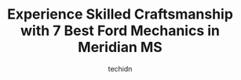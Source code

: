 ---
layout: ampstory
image: https://images.unsplash.com/photo-1488610883421-64eb350d7f12?ixlib=rb-4.0.3&ixid=MnwxMjA3fDB8MHxwaG90by1wYWdlfHx8fGVufDB8fHx8&auto=format&fit=crop&w=640&h=853&q=80
author: techidn
featured: false
description: If youre in need of trustworthy and skilled Ford Mechanic in Meridian MS, USA, youll be pleased to discover the 7 best Ford Mechanic in town. Their expertise and commitment to customer sat
title: Experience Skilled Craftsmanship with 7 Best Ford Mechanics in Meridian MS
cover:
   title: Experience Skilled Craftsmanship with 7 Best Ford Mechanics in Meridian MS
   subtitle: Rickpate
   background: https://images.unsplash.com/photo-1488610883421-64eb350d7f12?ixlib=rb-4.0.3&ixid=MnwxMjA3fDB8MHxwaG90by1wYWdlfHx8fGVufDB8fHx8&auto=format&fit=crop&w=640&h=853&q=80

pages: 
 - layout: thirds
   top: <h1>#1 Firestone Complete Auto Care</h1>
   bottom: "<p>Mark, Jamie & Chad done a great job repairing my car. They were very courteous and professional and I like the fact that they communicate to the customers to whats the p</p>"
   background: https://www.knot35.com/toplist/wp-content/uploads/2023/06/best-ford-mechanic-1-in-meridian-ms-1685840686.jpeg
   backgroundblur: true
 - layout: thirds
   top: <h1>#2 Rodneys Muffler Shop</h1>
   bottom: "<p>4212 8th St, Meridian, MS 39307, United States</p>"
   background: https://www.knot35.com/toplist/wp-content/uploads/2023/06/best-ford-mechanic-2-in-meridian-ms-1685840687.jpeg
   cta:
      link: https://www.knot35.com/toplist/experience-skilled-craftsmanship-with-7-best-ford-mechanics-in-meridian-ms/
      text: Experience Skilled Craftsmanship with 7 Best Ford Mechanics in Meridian MS
 - layout: thirds
   top: <h1>#3 College Park Auto & Quick Lube</h1>
   bottom: "<p>815 53rd Ave, Meridian, MS 39307, United States</p>"
   background: https://www.knot35.com/toplist/wp-content/uploads/2023/06/best-ford-mechanic-3-in-meridian-ms-1685840687.jpeg
   cta:
      link: https://www.knot35.com/toplist/experience-skilled-craftsmanship-with-7-best-ford-mechanics-in-meridian-ms/
      text: Experience Skilled Craftsmanship with 7 Best Ford Mechanics in Meridian MS
 - layout: thirds
   top: <h1>#4 Mikes Auto Repair</h1>
   bottom: "<p>2727 MS-39 North, Meridian, MS 39301, United States</p>"
   background: https://images.unsplash.com/photo-1536745287225-21d689278fd1?ixlib=rb-4.0.3&ixid=MnwxMjA3fDB8MHxwaG90by1wYWdlfHx8fGVufDB8fHx8&auto=format&fit=crop&w=640&h=853&q=80
   cta:
      link: https://www.knot35.com/toplist/experience-skilled-craftsmanship-with-7-best-ford-mechanics-in-meridian-ms/
      text: Experience Skilled Craftsmanship with 7 Best Ford Mechanics in Meridian MS
 - layout: thirds
   top: <h1>#5 Knights Tire Towing & Auto Service</h1>
   bottom: "<p>131 MS-19, Meridian, MS 39307, United States</p>"
   background: https://images.unsplash.com/photo-1546497974-b213c9efb599?ixlib=rb-4.0.3&ixid=MnwxMjA3fDB8MHxwaG90by1wYWdlfHx8fGVufDB8fHx8&auto=format&fit=crop&w=640&h=853&q=80
   cta:
      link: https://www.knot35.com/toplist/experience-skilled-craftsmanship-with-7-best-ford-mechanics-in-meridian-ms/
      text: Experience Skilled Craftsmanship with 7 Best Ford Mechanics in Meridian MS
 - layout: thirds
   top: <h1>#6 Dees Automotive</h1>
   bottom: "<p>5024 Poplar Springs Dr, Meridian, MS 39305, United States</p>"
   background: https://images.unsplash.com/photo-1567360425618-1594206637d2?ixlib=rb-4.0.3&ixid=MnwxMjA3fDB8MHxwaG90by1wYWdlfHx8fGVufDB8fHx8&auto=format&fit=crop&w=640&h=853&q=80
   cta:
      link: https://www.knot35.com/toplist/experience-skilled-craftsmanship-with-7-best-ford-mechanics-in-meridian-ms/
      text: Experience Skilled Craftsmanship with 7 Best Ford Mechanics in Meridian MS
 - layout: thirds
   top: <h1>#7 Thompson Auto Repair</h1>
   bottom: "<p>1001 15th St, Meridian, MS 39301, United States</p>"
   background: https://images.unsplash.com/photo-1599422314077-f4dfdaa4cd09?ixlib=rb-4.0.3&ixid=MnwxMjA3fDB8MHxwaG90by1wYWdlfHx8fGVufDB8fHx8&auto=format&fit=crop&w=640&h=853&q=80
   cta:
      link: https://www.knot35.com/toplist/experience-skilled-craftsmanship-with-7-best-ford-mechanics-in-meridian-ms/
      text: Experience Skilled Craftsmanship with 7 Best Ford Mechanics in Meridian MS
 - layout: thirds
   middle: Continue reading...
   background: https://images.unsplash.com/photo-1613843873231-1447db182f97?ixlib=rb-4.0.3&ixid=MnwxMjA3fDB8MHxwaG90by1wYWdlfHx8fGVufDB8fHx8&auto=format&fit=crop&w=640&h=853&q=80
   cta:
      link: https://www.knot35.com/toplist/experience-skilled-craftsmanship-with-7-best-ford-mechanics-in-meridian-ms/
      text: Experience Skilled Craftsmanship with 7 Best Ford Mechanics in Meridian MS
      
---